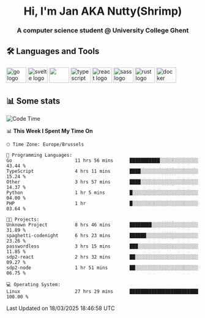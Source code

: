 <h1 align="center">Hi, I'm Jan AKA Nutty(Shrimp)</h1>
<h3 align="center">A computer science student @ University College Ghent</h3>

<h2 align="left">🛠️ Languages and Tools</h2>

###

<div align="left">
  <img src="https://cdn.jsdelivr.net/gh/devicons/devicon/icons/go/go-original.svg" height="40" width="52" alt="go logo"  />
  <img src="https://cdn.jsdelivr.net/gh/devicons/devicon@latest/icons/svelte/svelte-original.svg"  height="40" width="52" alt="svelte logo" />
  <img src="https://cdn.jsdelivr.net/gh/devicons/devicon@latest/icons/tailwindcss/tailwindcss-original.svg" height="40" width="52" />
  <img src="https://cdn.jsdelivr.net/gh/devicons/devicon/icons/typescript/typescript-original.svg" height="40" width="52" alt="typescript logo"  />
  <img src="https://cdn.jsdelivr.net/gh/devicons/devicon/icons/react/react-original.svg" height="40" width="52" alt="react logo"  />
  <img src="https://cdn.jsdelivr.net/gh/devicons/devicon/icons/sass/sass-original.svg" height="40" width="52" alt="sass logo"  />
  <img src="https://cdn.jsdelivr.net/gh/devicons/devicon@latest/icons/rust/rust-original.svg" height="40" width="52" alt="rust logo" />
  <img src="https://cdn.jsdelivr.net/gh/devicons/devicon/icons/docker/docker-original.svg" height="40" width="52" alt="docker logo"  />
</div>

<h2>📊 Some stats</h2>

<!--START_SECTION:waka-->
![Code Time](http://img.shields.io/badge/Code%20Time-5%2C756%20hrs%2022%20mins-blue)

📊 **This Week I Spent My Time On** 

```text
🕑︎ Time Zone: Europe/Brussels

💬 Programming Languages: 
Go                       11 hrs 56 mins      ███████████░░░░░░░░░░░░░░   43.44 % 
TypeScript               4 hrs 11 mins       ████░░░░░░░░░░░░░░░░░░░░░   15.24 % 
Other                    3 hrs 57 mins       ████░░░░░░░░░░░░░░░░░░░░░   14.37 % 
Python                   1 hr 5 mins         █░░░░░░░░░░░░░░░░░░░░░░░░   04.00 % 
PHP                      1 hr                █░░░░░░░░░░░░░░░░░░░░░░░░   03.64 % 

🐱‍💻 Projects: 
Unknown Project          8 hrs 46 mins       ████████░░░░░░░░░░░░░░░░░   31.89 % 
spaghetti-codenight      6 hrs 23 mins       ██████░░░░░░░░░░░░░░░░░░░   23.26 % 
passwordless             3 hrs 15 mins       ███░░░░░░░░░░░░░░░░░░░░░░   11.85 % 
sdp2-react               2 hrs 32 mins       ██░░░░░░░░░░░░░░░░░░░░░░░   09.27 % 
sdp2-node                1 hr 51 mins        ██░░░░░░░░░░░░░░░░░░░░░░░   06.75 % 

💻 Operating System: 
Linux                    27 hrs 29 mins      █████████████████████████   100.00 % 
```


 Last Updated on 18/03/2025 18:46:58 UTC
<!--END_SECTION:waka-->
